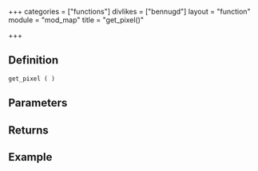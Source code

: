 +++
categories = ["functions"]
divlikes = ["bennugd"]
layout = "function"
module = "mod_map"
title = "get_pixel()"

+++

## Definition

    get_pixel ( )

## Parameters

## Returns

## Example

